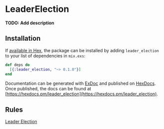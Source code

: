 # LeaderElection

**TODO: Add description**

## Installation

If [available in Hex](https://hex.pm/docs/publish), the package can be installed
by adding `leader_election` to your list of dependencies in `mix.exs`:

```elixir
def deps do
  [{:leader_election, "~> 0.1.0"}]
end
```

Documentation can be generated with [ExDoc](https://github.com/elixir-lang/ex_doc)
and published on [HexDocs](https://hexdocs.pm). Once published, the docs can
be found at [https://hexdocs.pm/leader_election](https://hexdocs.pm/leader_election).

## Rules
[Leader Election](https://en.wikipedia.org/wiki/Leader_election)
